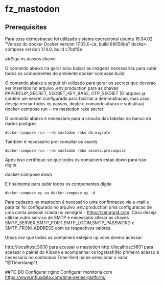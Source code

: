 # fz_mastodon

## Prerequisites

Para esss demostracao foi utilizado sistema operacional ubuntu 16.04.02
"Versao do docker Docker version 17.05.0-ce, build 89658be"
docker-compose version 1.14.0, build c7bdf9e

##Siga os passos abaixo

O comando abaixo ira gerar e/ou baixar as imagens necessarias para subir todos os componentes do ambiente
    docker-compose build

O comando abaixo a seguir eh utilizado para gerar os secrets que deverao ser inseridos no arquivo .env.production para as chaves PAPERCLIP_SECRET, SECRET_KEY_BASE, OTP_SECRET
(O arquivo ja contem um secret configurado para facilitar a demonstracao, mas caso deseja recriar todos os passos, digite o comando abaixo e substitua)
    docker-compose run --rm mastodon rake secret

O comando abaixo é necessário para a criacão das tabelas no banco de dados postgres

    docker-compose run --rm mastodon rake db:migrate

Também é necessário pre-compilar os assets

    docker-compose run --rm mastodon rake assets:precompile


Após isso certifique-se que todos os containers estao down para isso digite:

docker-compose down

E finalmente para subir todos os componentes digite

    docker-compose up ou docker-compose up -d


Para cadastro no mastodon é necessário uma confirmacao via e-mail e para tal foi configurado no arquivo .env.production uma configuracao de uma conta pessoal criada no sendgrid - https://sendgrid.com. Caso deseja utilizar outro servico de SMTP é necessário alterar as chaves SMTP_SERVER,SMTP_PORT,SMTP_LOGIN,SMTP_PASSWORD e SMTP_FROM_ADDRESS com os respectivos valores.


Umas vez que todos os containers estejam up voce devera acessar:

http://localhost:3000 para acessar o mastodon
http://localhost:5601 para acessar o painel do Kibana e acompanhar os logstash(No primeiro acesso é necessario no combobox Time-field name selecionar o valor "@Timestamp")

##TO DO
 Configurar nginx
 Configurar monitoria com https://www.influxdata.com/time-series-platform/

 
